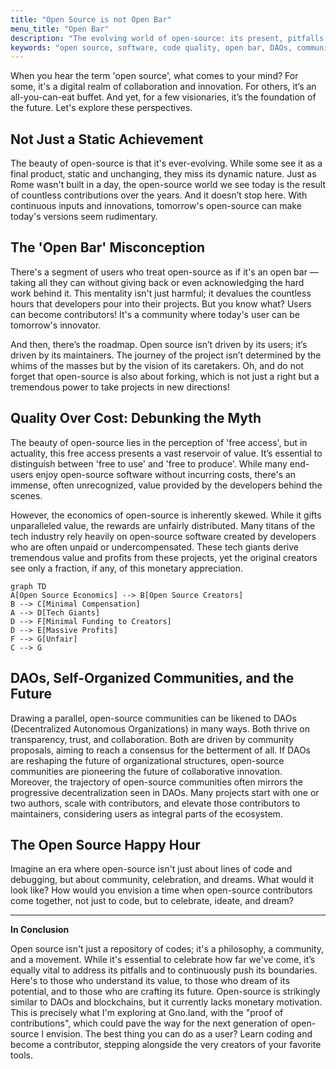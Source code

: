 ```yaml
---
title: "Open Source is not Open Bar"
menu_title: "Open Bar"
description: "The evolving world of open-source: its present, pitfalls, and potential."
keywords: "open source, software, code quality, open bar, DAOs, community, roadmap"
---
```


When you hear the term 'open source', what comes to your mind? For some, it's a digital realm of collaboration and innovation. For others, it’s an all-you-can-eat buffet. And yet, for a few visionaries, it’s the foundation of the future. Let's explore these perspectives.

## Not Just a Static Achievement

The beauty of open-source is that it's ever-evolving. While some see it as a final product, static and unchanging, they miss its dynamic nature. Just as Rome wasn't built in a day, the open-source world we see today is the result of countless contributions over the years. And it doesn’t stop here. With continuous inputs and innovations, tomorrow's open-source can make today's versions seem rudimentary.

## The 'Open Bar' Misconception

There's a segment of users who treat open-source as if it's an open bar — taking all they can without giving back or even acknowledging the hard work behind it. This mentality isn't just harmful; it devalues the countless hours that developers pour into their projects. But you know what? Users can become contributors! It's a community where today's user can be tomorrow's innovator.

And then, there’s the roadmap. Open source isn’t driven by its users; it’s driven by its maintainers. The journey of the project isn’t determined by the whims of the masses but by the vision of its caretakers. Oh, and do not forget that open-source is also about forking, which is not just a right but a tremendous power to take projects in new directions!

## Quality Over Cost: Debunking the Myth

The beauty of open-source lies in the perception of 'free access', but in actuality, this free access presents a vast reservoir of value. It’s essential to distinguish between 'free to use' and 'free to produce'. While many end-users enjoy open-source software without incurring costs, there's an immense, often unrecognized, value provided by the developers behind the scenes.

However, the economics of open-source is inherently skewed. While it gifts unparalleled value, the rewards are unfairly distributed. Many titans of the tech industry rely heavily on open-source software created by developers who are often unpaid or undercompensated. These tech giants derive tremendous value and profits from these projects, yet the original creators see only a fraction, if any, of this monetary appreciation.

```mermaid
graph TD
A[Open Source Economics] --> B[Open Source Creators]
B --> C[Minimal Compensation]
A --> D[Tech Giants]
D --> F[Minimal Funding to Creators]
D --> E[Massive Profits]
F --> G[Unfair]
C --> G
```

## DAOs, Self-Organized Communities, and the Future

Drawing a parallel, open-source communities can be likened to DAOs (Decentralized Autonomous Organizations) in many ways. Both thrive on transparency, trust, and collaboration. Both are driven by community proposals, aiming to reach a consensus for the betterment of all. If DAOs are reshaping the future of organizational structures, open-source communities are pioneering the future of collaborative innovation. Moreover, the trajectory of open-source communities often mirrors the progressive decentralization seen in DAOs. Many projects start with one or two authors, scale with contributors, and elevate those contributors to maintainers, considering users as integral parts of the ecosystem.

## The Open Source Happy Hour

Imagine an era where open-source isn't just about lines of code and debugging, but about community, celebration, and dreams. What would it look like? How would you envision a time when open-source contributors come together, not just to code, but to celebrate, ideate, and dream?

---

**In Conclusion**

Open source isn't just a repository of codes; it's a philosophy, a community, and a movement. While it's essential to celebrate how far we've come, it’s equally vital to address its pitfalls and to continuously push its boundaries. Here's to those who understand its value, to those who dream of its potential, and to those who are crafting its future. Open-source is strikingly similar to DAOs and blockchains, but it currently lacks monetary motivation. This is precisely what I'm exploring at Gno.land, with the "proof of contributions", which could pave the way for the next generation of open-source I envision. The best thing you can do as a user? Learn coding and become a contributor, stepping alongside the very creators of your favorite tools.

